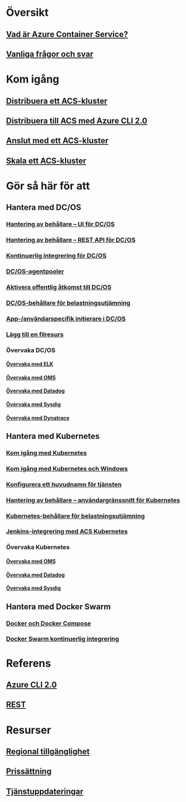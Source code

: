 # Översikt
## [Vad är Azure Container Service?](container-service-intro.md)
## [Vanliga frågor och svar](container-service-faq.md)
# Kom igång
## [Distribuera ett ACS-kluster](container-service-deployment.md)
## [Distribuera till ACS med Azure CLI 2.0](container-service-create-acs-cluster-cli.md)
## [Anslut med ett ACS-kluster](container-service-connect.md)
## [Skala ett ACS-kluster](container-service-scale.md)
# Gör så här för att
## Hantera med DC/OS
### [Hantering av behållare – UI för DC/OS](container-service-mesos-marathon-ui.md)
### [Hantering av behållare – REST API för DC/OS](container-service-mesos-marathon-rest.md)
### [Kontinuerlig integrering för DC/OS](container-service-setup-ci-cd.md)
### [DC/OS-agentpooler](container-service-dcos-agents.md)
### [Aktivera offentlig åtkomst till DC/OS](container-service-enable-public-access.md)
### [DC/OS-behållare för belastningsutjämning](container-service-load-balancing.md)
### [App-/användarspecifik initierare i DC/OS](container-service-application-specific-marathon.md)
### [Lägg till en filresurs](container-service-dcos-fileshare.md)
### Övervaka DC/OS
#### [Övervaka med ELK](container-service-monitoring-elk.md)
#### [Övervaka med OMS](container-service-monitoring-oms.md)
#### [Övervaka med Datadog](container-service-monitoring.md)
#### [Övervaka med Sysdig](container-service-monitoring-sysdig.md)
#### [Övervaka med Dynatrace](container-service-monitoring-dynatrace.md)
## Hantera med Kubernetes
### [Kom igång med Kubernetes](container-service-kubernetes-walkthrough.md)
### [Kom igång med Kubernetes och Windows](container-service-kubernetes-windows-walkthrough.md)
### [Konfigurera ett huvudnamn för tjänsten](container-service-kubernetes-service-principal.md)
### [Hantering av behållare – användargränssnitt för Kubernetes](container-service-kubernetes-ui.md)
### [Kubernetes-behållare för belastningsutjämning](container-service-kubernetes-load-balancing.md)
### [Jenkins-integrering med ACS Kubernetes](container-service-kubernetes-jenkins.md)
### Övervaka Kubernetes
#### [Övervaka med OMS](container-service-kubernetes-oms.md)
#### [Övervaka med Datadog](container-service-kubernetes-datadog.md)
#### [Övervaka med Sysdig](container-service-kubernetes-sysdig.md)
## Hantera med Docker Swarm
### [Docker och Docker Compose](container-service-docker-swarm.md)
### [Docker Swarm kontinuerlig integrering](container-service-docker-swarm-setup-ci-cd.md)
# Referens
## [Azure CLI 2.0](/cli/azure/acs)
## [REST](/rest/api/compute/containerservices)
# Resurser
## [Regional tillgänglighet](https://azure.microsoft.com/regions/services/)
## [Prissättning](https://azure.microsoft.com/pricing/details/container-service/)
## [Tjänstuppdateringar](https://azure.microsoft.com/en-us/updates/?product=container-service&updatetype=&platform=)
